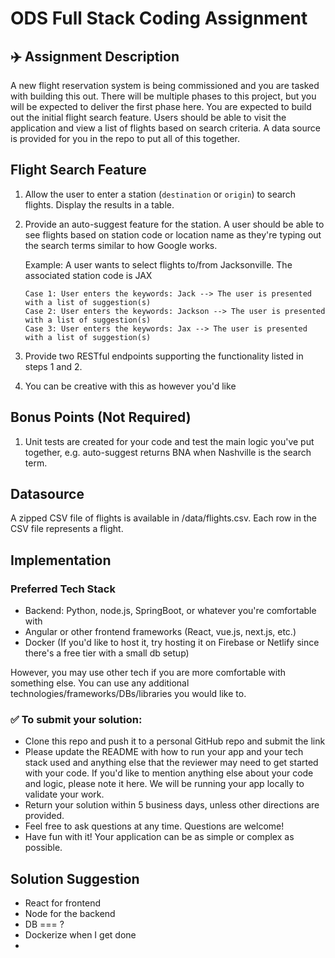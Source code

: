 # ODS Full Stack Coding Assignment

## ✈️ Assignment Description
A new flight reservation system is being commissioned and you are tasked with building this out. There will be multiple phases to this project, but you will be expected to deliver the first phase here. You are expected to build out the initial flight search feature. Users should be able to visit the application and view a list of flights based on search criteria. A data source is provided for you in the repo to put all of this together.

## Flight Search Feature

1. Allow the user to enter a station (`destination` or `origin`) to search flights. Display the results in a table.

2. Provide an auto-suggest feature for the station. A user should be able to see flights based on station code or location name as they're typing out the search terms similar to how Google works.

   Example: A user wants to select flights to/from Jacksonville. The associated station code is JAX

       Case 1: User enters the keywords: Jack --> The user is presented with a list of suggestion(s)
       Case 2: User enters the keywords: Jackson --> The user is presented with a list of suggestion(s)
       Case 3: User enters the keywords: Jax --> The user is presented with a list of suggestion(s)

3. Provide two RESTful endpoints supporting the functionality listed in steps 1 and 2.

4. You can be creative with this as however you'd like

## Bonus Points (Not Required)
1. Unit tests are created for your code and test the main logic you've put together, e.g. auto-suggest returns BNA when Nashville is the search term.

## Datasource
A zipped CSV file of flights is available in /data/flights.csv. Each row in the CSV file represents a flight.

## Implementation

### Preferred Tech Stack
* Backend: Python, node.js, SpringBoot, or whatever you're comfortable with
* Angular or other frontend frameworks (React, vue.js, next.js, etc.)
* Docker (If you'd like to host it, try hosting it on Firebase or Netlify since there's a free tier with a small db setup)

However, you may use other tech if you are more comfortable with something else. You can use any additional technologies/frameworks/DBs/libraries you would like to.

### ✅ To submit your solution:
* Clone this repo and push it to a personal GitHub repo and submit the link
* Please update the README with how to run your app and your tech stack used and anything else that the reviewer may need to get started with your code. If you'd like to mention anything else about your code and logic, please note it here. We will be running your app locally to validate your work.
* Return your solution within 5 business days, unless other directions are provided.
* Feel free to ask questions at any time. Questions are welcome!
* Have fun with it! Your application can be as simple or complex as possible.

## Solution Suggestion
* React for frontend
* Node for the backend
* DB === ?
* Dockerize when I get done
* 
